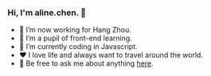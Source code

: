 ### Hi, I'm aline.chen. 👋

- 🔭 I’m now working for Hang Zhou.
- 🌱 I’m a pupil of front-end learning.
- 🤔 I’m currently coding in Javascript.
- ❤️ I love life and always want to travel around the world.
- 💬 Be free to ask me about anything [here](https://github.com/666haiwei666/666haiwei666/issues).
